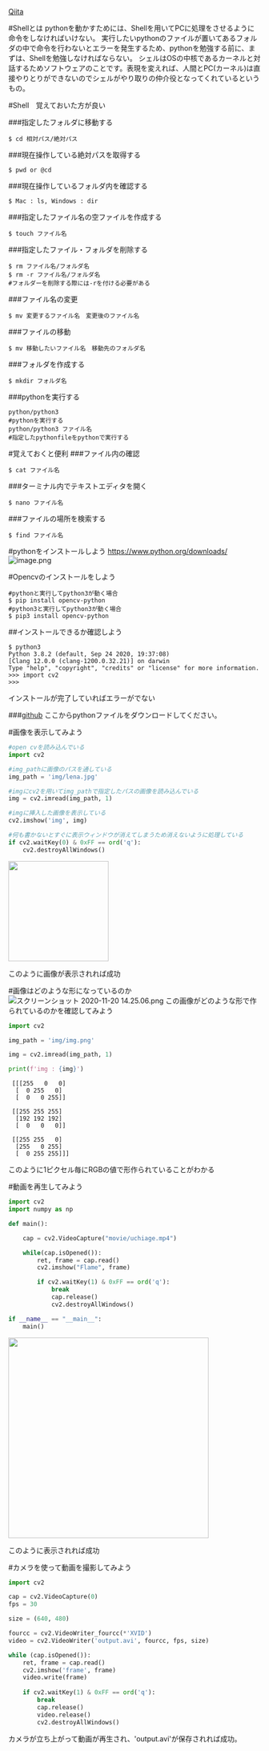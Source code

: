 [Qiita](https://qiita.com/YutoTakamatsu/private/b68971d66c940029bb38)

#Shellとは
pythonを動かすためには、Shellを用いてPCに処理をさせるように命令をしなければいけない。
実行したいpythonのファイルが置いてあるフォルダの中で命令を行わないとエラーを発生するため、pythonを勉強する前に、まずは、Shellを勉強しなければならない。
シェルはOSの中核であるカーネルと対話するためソフトウェアのことです。表現を変えれば、人間とPC(カーネル)は直接やりとりができないのでシェルがやり取りの仲介役となってくれているというもの。

#Shell　覚えておいた方が良い

###指定したフォルダに移動する
```terminal:terminal
$ cd 相対パス/絶対パス
```

###現在操作している絶対パスを取得する
```terminal:terminal
$ pwd or @cd 
```

###現在操作しているフォルダ内を確認する
```terminal:terminal
$ Mac : ls, Windows : dir
```

###指定したファイル名の空ファイルを作成する
```terminal:terminal
$ touch ファイル名
```

###指定したファイル・フォルダを削除する
```terminal:terminal
$ rm ファイル名/フォルダ名
$ rm -r ファイル名/フォルダ名
#フォルダーを削除する際には-rを付ける必要がある
```

###ファイル名の変更
```terminal:terminal
$ mv 変更するファイル名　変更後のファイル名
```

###ファイルの移動
```terminal:terminal
$ mv 移動したいファイル名　移動先のフォルダ名
```

###フォルダを作成する
```terminal:terminal
$ mkdir フォルダ名
```

###pythonを実行する
```terminal:terminal
python/python3
#pythonを実行する
python/python3 ファイル名
#指定したpythonfileをpythonで実行する
```


#覚えておくと便利
###ファイル内の確認
```terminal:terminal
$ cat ファイル名
```

###ターミナル内でテキストエディタを開く
```terminal:terminal
$ nano ファイル名
```

###ファイルの場所を検索する
```terminal:terminal
$ find ファイル名
```

#pythonをインストールしよう
https://www.python.org/downloads/
![image.png](https://qiita-image-store.s3.ap-northeast-1.amazonaws.com/0/517357/f92fbb4a-2a90-a8e5-23e2-a7321ec227bf.png)

#Opencvのインストールをしよう

```terminal:terminal
#pythonと実行してpython3が動く場合
$ pip install opencv-python 
#python3と実行してpython3が動く場合
$ pip3 install opencv-python
```
##インストールできるか確認しよう
```terminal:terminal
$ python3
Python 3.8.2 (default, Sep 24 2020, 19:37:08)
[Clang 12.0.0 (clang-1200.0.32.21)] on darwin
Type "help", "copyright", "credits" or "license" for more information.
>>> import cv2
>>> 
```
インストールが完了していればエラーがでない

###[github](https://github.com/yutotakamatsu/Image_processing_using_python)
ここからpythonファイルをダウンロードしてください。

#画像を表示してみよう
```python:list1.py
#open cvを読み込んでいる
import cv2

#img_pathに画像のパスを通している
img_path = 'img/lena.jpg'

#imgにcv2を用いてimg_pathで指定したパスの画像を読み込んでいる
img = cv2.imread(img_path, 1)

#imgに挿入した画像を表示している
cv2.imshow('img', img)

#何も書かないとすぐに表示ウィンドウが消えてしまうため消えないように処理している
if cv2.waitKey(0) & 0xFF == ord('q'):
    cv2.destroyAllWindows()

```
<img src = 'https://qiita-image-store.s3.ap-northeast-1.amazonaws.com/0/517357/abec3f88-1263-bd01-c8f8-ae9ad8568f51.png' width=200>

このように画像が表示されれば成功

#画像はどのような形になっているのか
![スクリーンショット 2020-11-20 14.25.06.png](https://qiita-image-store.s3.ap-northeast-1.amazonaws.com/0/517357/669d8993-cf4f-ea2c-0e52-2e051f5b4130.png)
この画像がどのような形で作られているのかを確認してみよう

```python:list2.py
import cv2

img_path = 'img/img.png'

img = cv2.imread(img_path, 1)

print(f'img : {img}')
```
```terminal:terminal
 [[[255   0   0]
  [  0 255   0]
  [  0   0 255]]

 [[255 255 255]
  [192 192 192]
  [  0   0   0]]

 [[255 255   0]
  [255   0 255]
  [  0 255 255]]]
```
このように1ピクセル毎にRGBの値で形作られていることがわかる

#動画を再生してみよう
```python:list3.py
import cv2
import numpy as np

def main():

    cap = cv2.VideoCapture("movie/uchiage.mp4")

    while(cap.isOpened()):
        ret, frame = cap.read()
        cv2.imshow("Flame", frame)

        if cv2.waitKey(1) & 0xFF == ord('q'):
            break
            cap.release()
            cv2.destroyAllWindows()

if __name__ == "__main__":
    main()
```

<img src='https://qiita-image-store.s3.ap-northeast-1.amazonaws.com/0/517357/bad69d3c-6740-a033-2420-77a9bdce9532.gif' width=400>

このように表示されれば成功

#カメラを使って動画を撮影してみよう
```python:list4.py
import cv2

cap = cv2.VideoCapture(0)
fps = 30

size = (640, 480)

fourcc = cv2.VideoWriter_fourcc(*'XVID')
video = cv2.VideoWriter('output.avi', fourcc, fps, size)

while (cap.isOpened()):
    ret, frame = cap.read()
    cv2.imshow('frame', frame)
    video.write(frame)
            
    if cv2.waitKey(1) & 0xFF == ord('q'):
        break
        cap.release()
        video.release()
        cv2.destroyAllWindows()
```

カメラが立ち上がって動画が再生され、'output.avi'が保存されれば成功。

